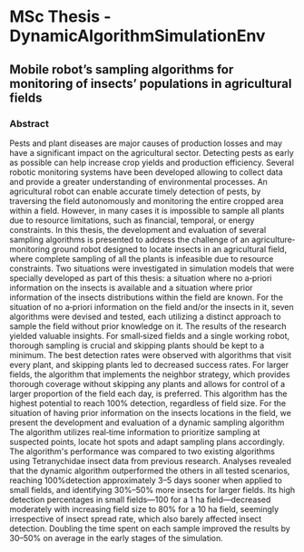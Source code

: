 # MSc Thesis - DynamicAlgorithmSimulationEnv


## Mobile robot’s sampling algorithms for monitoring of insects’ populations in agricultural fields

### Abstract 
Pests and plant diseases are major causes of production losses and may have a significant impact on the agricultural sector. Detecting pests as early as possible can help increase crop yields and production efficiency. Several robotic monitoring systems have been developed allowing to collect data and provide a greater understanding of environmental processes. An agricultural robot can enable accurate timely detection of pests, by traversing the field autonomously and monitoring the entire cropped area within a field. However, in many cases it is impossible to sample all plants due to resource limitations, such as financial, temporal, or energy constraints. In this thesis, the development and evaluation of several sampling algorithms is presented to address the challenge of an agriculture‐monitoring ground robot designed to locate insects in an agricultural field, where complete sampling of all the plants is infeasible due to resource constraints.
Two situations were investigated in simulation models that were specially developed as part of this thesis: a situation where no a‐priori information on the insects is available and a situation where prior information of the insects distributions within the field are known. For the situation of no a‐priori information on the field and/or the insects in it, seven algorithms were devised and tested, each utilizing a distinct approach to sample the field without prior knowledge on it. The results of the research yielded valuable insights. For small‐sized fields and a single working robot, thorough sampling is crucial and skipping plants should be kept to a minimum. The best detection rates were observed with algorithms that visit every plant, and skipping plants led to decreased success rates. 
For larger fields, the algorithm that implements the neighbor strategy, which provides thorough coverage without skipping any plants and allows for control of a larger proportion of the field each day, is preferred. This algorithm has the highest potential to reach 100% detection, regardless of field size. For the situation of having prior information on the insects locations in the field, we present the development and evaluation of a dynamic sampling algorithm The algorithm utilizes real‐time information to prioritize sampling at suspected points, locate hot spots and adapt sampling plans accordingly. The algorithm's performance was compared to two existing algorithms using Tetranychidae insect data from previous research. Analyses revealed that the dynamic algorithm outperformed the others in all tested scenarios, reaching 100%detection approximately 3–5 days sooner when applied to small fields, and identifying 30%–50% more insects for larger fields. Its high detection percentages in small fields—100 for a 1 ha field—decreased moderately with increasing field size to 80% for a 10 ha field, seemingly irrespective of insect spread rate, which also barely affected insect detection. Doubling the time spent on each sample improved the results by 30–50% on average in the early stages of the simulation.
